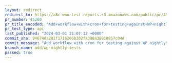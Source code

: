 ```yaml
---
layout: redirect
redirect_to: https://a8c-woo-test-reports.s3.amazonaws.com/public/pr/45260/api/index.html
pr_number: 45260
pr_title_encoded: "Add+workflow+with+cron+for+testing+against+WP+nightly"
pr_test_type: api
last_published: "2024-03-01 21:07:12 +0000"
commit_sha: 94674da201f1716266b302fa398a38910857c04d
commit_message: "Add workflow with cron for testing against WP nightly"
branch_name: add/wp-nightly-tests
passed: true
---
```

